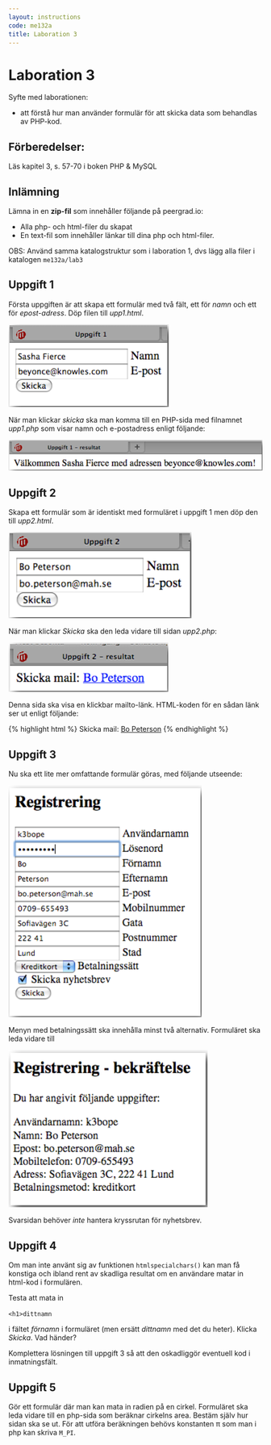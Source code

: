```yaml
---
layout: instructions
code: me132a
title: Laboration 3
---
```


# Laboration 3

Syfte med laborationen:

- att förstå hur man använder formulär för att skicka data som behandlas av PHP-kod.

## Förberedelser:

Läs kapitel 3, s. 57-70 i boken PHP & MySQL

## Inlämning

Lämna in en **zip-fil** som innehåller följande på peergrad.io:

- Alla php- och html-filer du skapat
- En text-fil som innehåller länkar till dina php och html-filer. 

OBS: Använd samma katalogstruktur som i laboration 1, dvs lägg alla filer i katalogen `me132a/lab3`


## Uppgift 1

Första uppgiften är att skapa ett formulär med två fält, ett för *namn* och ett för *epost-adress*. Döp filen till *upp1.html*.

![](im3/form1.png)

När man klickar *skicka* ska man komma till en PHP-sida med filnamnet *upp1.php* som visar namn och e-postadress enligt följande:

![](im3/svar1.png)

## Uppgift 2

Skapa ett formulär som är identiskt med formuläret i uppgift 1 men döp den till *upp2.html*. 

![](im3/form2.png)

När man klickar *Skicka* ska den leda vidare till sidan *upp2.php*:

![](im3/svar2.png)

Denna sida ska visa en klickbar mailto-länk. HTML-koden för en sådan länk ser ut enligt följande:

{% highlight html %}
Skicka mail: <a href="mailto:bo.peterson@mah.se">Bo Peterson</a>
{% endhighlight %}


## Uppgift 3

Nu ska ett lite mer omfattande formulär göras, med följande utseende:

![](im3/form3.png)

Menyn med betalningssätt ska innehålla minst två alternativ. Formuläret ska leda vidare till 

![](im3/svar3.png)

Svarsidan behöver *inte* hantera kryssrutan för nyhetsbrev. 

## Uppgift 4

Om man inte använt sig av funktionen `htmlspecialchars()` kan man få konstiga och ibland rent av skadliga resultat om en användare matar in html-kod i formulären. 

Testa att mata in 

`<h1>dittnamn`

i fältet *förnamn* i formuläret (men ersätt *dittnamn* med det du heter). Klicka *Skicka*. Vad händer?

Komplettera lösningen till uppgift 3 så att den oskadliggör eventuell kod i inmatningsfält.

## Uppgift 5

Gör ett formulär där man kan mata in radien på en cirkel. Formuläret ska leda vidare till en php-sida som beräknar cirkelns area. Bestäm själv hur sidan ska se ut. För att utföra beräkningen behövs konstanten &pi; som man i php kan skriva `M_PI`.  


<!-- uppgift 5 i laboration 2 (förra laborationen) med ett formulär så att man kan välja en viss månad i en dropdownmeny och sedan få veta hur många dagar det är i den månaden. Svarsidan kan se nästan likadan ut som i laboration 2, men måste hämta rätt månad från formuläret. 

Följande sida

![](im3/form5.png) 

leder fram till denna:

![](im3/svar5.png)

**OBS** Sidan med månadsmenyn måste även ha en skicka-knapp som inte syns i bilden. 

-->